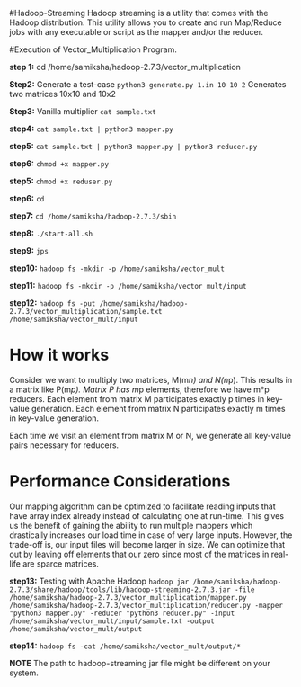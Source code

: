 #Hadoop-Streaming
Hadoop streaming is a utility that comes with the Hadoop distribution. This utility allows you to create and run Map/Reduce jobs with any executable or script as the mapper and/or the reducer.

#Execution of Vector_Multiplication Program.

**step 1:** cd /home/samiksha/hadoop-2.7.3/vector_multiplication

**Step2:** Generate a test-case
`python3 generate.py 1.in 10 10 2`
Generates two matrices 10x10 and 10x2

**Step3:** Vanilla multiplier
`cat sample.txt`

**step4:**
`cat sample.txt | python3 mapper.py`

**step5:**
`cat sample.txt | python3 mapper.py | python3 reducer.py`

**step6:**
`chmod +x mapper.py`

**step5:**
`chmod +x reduser.py`

**step6:**
`cd`

**step7:**
`cd /home/samiksha/hadoop-2.7.3/sbin`

**step8:**
`./start-all.sh`

**step9:**
`jps`

**step10:**
`hadoop fs -mkdir -p /home/samiksha/vector_mult`

**step11:**
`hadoop fs -mkdir -p /home/samiksha/vector_mult/input`

**step12:**
`hadoop fs -put /home/samiksha/hadoop-2.7.3/vector_multiplication/sample.txt  /home/samiksha/vector_mult/input`

# How it works
Consider we want to multiply two matrices, M(m*n) and N(n*p). This results in a matrix like P(m*p).
Matrix P has m*p elements, therefore we have m*p reducers. Each element from matrix M participates exactly p times in key-value generation.
Each element from matrix N participates exactly m times in key-value generation.

Each time we visit an element from matrix M or N, we generate all key-value pairs necessary for reducers.

# Performance Considerations
Our mapping algorithm can be optimized to facilitate reading inputs that have array index already instead of calculating one at run-time. This
gives us the benefit of gaining the ability to run multiple mappers which drastically increases our load time in case of very large inputs.
However, the trade-off is, our input files will become larger in size. We can optimize that out by leaving off elements that our zero since
most of the matrices in real-life are sparce matrices.


**step13:** Testing with Apache Hadoop
`hadoop jar /home/samiksha/hadoop-2.7.3/share/hadoop/tools/lib/hadoop-streaming-2.7.3.jar -file /home/samiksha/hadoop-2.7.3/vector_multiplication/mapper.py /home/samiksha/hadoop-2.7.3/vector_multiplication/reducer.py -mapper "python3 mapper.py" -reducer "python3 reducer.py" -input /home/samiksha/vector_mult/input/sample.txt -output /home/samiksha/vector_mult/output`
 
**step14:**
`hadoop fs -cat /home/samiksha/vector_mult/output/*`

**NOTE**
The path to hadoop-streaming jar file might be different on your system.
